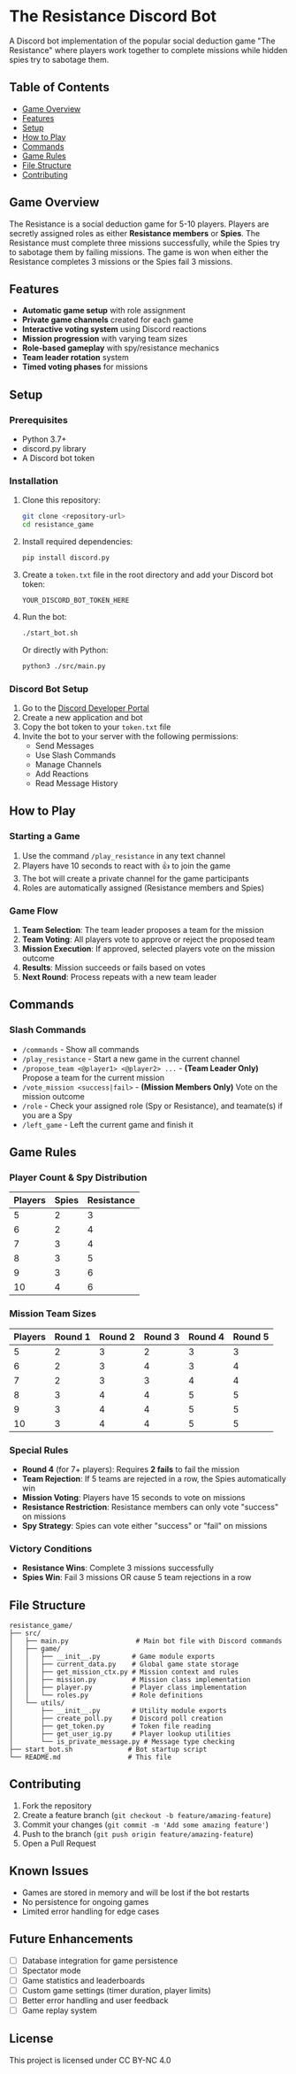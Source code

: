 # The Resistance Discord Bot

A Discord bot implementation of the popular social deduction game "The Resistance" where players work together to complete missions while hidden spies try to sabotage them.

## Table of Contents

- [Game Overview](#game-overview)
- [Features](#features)
- [Setup](#setup)
- [How to Play](#how-to-play)
- [Commands](#commands)
- [Game Rules](#game-rules)
- [File Structure](#file-structure)
- [Contributing](#contributing)

## Game Overview

The Resistance is a social deduction game for 5-10 players. Players are secretly assigned roles as either **Resistance members** or **Spies**. The Resistance must complete three missions successfully, while the Spies try to sabotage them by failing missions. The game is won when either the Resistance completes 3 missions or the Spies fail 3 missions.

## Features

- **Automatic game setup** with role assignment
- **Private game channels** created for each game
- **Interactive voting system** using Discord reactions
- **Mission progression** with varying team sizes
- **Role-based gameplay** with spy/resistance mechanics
- **Team leader rotation** system
- **Timed voting phases** for missions

## Setup

### Prerequisites

- Python 3.7+
- discord.py library
- A Discord bot token

### Installation

1. Clone this repository:
   ```bash
   git clone <repository-url>
   cd resistance_game
   ```

2. Install required dependencies:
   ```bash
   pip install discord.py
   ```

3. Create a `token.txt` file in the root directory and add your Discord bot token:
   ```
   YOUR_DISCORD_BOT_TOKEN_HERE
   ```

4. Run the bot:
   ```bash
   ./start_bot.sh
   ```
   Or directly with Python:
   ```bash
   python3 ./src/main.py
   ```

### Discord Bot Setup

1. Go to the [Discord Developer Portal](https://discord.com/developers/applications)
2. Create a new application and bot
3. Copy the bot token to your `token.txt` file
4. Invite the bot to your server with the following permissions:
   - Send Messages
   - Use Slash Commands
   - Manage Channels
   - Add Reactions
   - Read Message History

## How to Play

### Starting a Game

1. Use the command `/play_resistance` in any text channel
2. Players have 10 seconds to react with 👍 to join the game
3. The bot will create a private channel for the game participants
4. Roles are automatically assigned (Resistance members and Spies)

### Game Flow

1. **Team Selection**: The team leader proposes a team for the mission
2. **Team Voting**: All players vote to approve or reject the proposed team
3. **Mission Execution**: If approved, selected players vote on the mission outcome
4. **Results**: Mission succeeds or fails based on votes
5. **Next Round**: Process repeats with a new team leader

## Commands

### Slash Commands
- `/commands` - Show all commands
- `/play_resistance` - Start a new game in the current channel
- `/propose_team <@player1> <@player2> ...` - **(Team Leader Only)** Propose a team for the current mission
- `/vote_mission <success|fail>` - **(Mission Members Only)** Vote on the mission outcome
- `/role` - Check your assigned role (Spy or Resistance), and teamate(s) if you are a Spy
- `/left_game` - Left the current game and finish it

## Game Rules

### Player Count & Spy Distribution

| Players | Spies | Resistance |
|---------|-------|------------|
| 5       | 2     | 3          |
| 6       | 2     | 4          |
| 7       | 3     | 4          |
| 8       | 3     | 5          |
| 9       | 3     | 6          |
| 10      | 4     | 6          |

### Mission Team Sizes

| Players | Round 1 | Round 2 | Round 3 | Round 4 | Round 5 |
|---------|---------|---------|---------|---------|---------|
| 5       | 2       | 3       | 2       | 3       | 3       |
| 6       | 2       | 3       | 4       | 3       | 4       |
| 7       | 2       | 3       | 3       | 4       | 4       |
| 8       | 3       | 4       | 4       | 5       | 5       |
| 9       | 3       | 4       | 4       | 5       | 5       |
| 10      | 3       | 4       | 4       | 5       | 5       |

### Special Rules

- **Round 4** (for 7+ players): Requires **2 fails** to fail the mission
- **Team Rejection**: If 5 teams are rejected in a row, the Spies automatically win
- **Mission Voting**: Players have 15 seconds to vote on missions
- **Resistance Restriction**: Resistance members can only vote "success" on missions
- **Spy Strategy**: Spies can vote either "success" or "fail" on missions

### Victory Conditions

- **Resistance Wins**: Complete 3 missions successfully
- **Spies Win**: Fail 3 missions OR cause 5 team rejections in a row

## File Structure

```
resistance_game/
├── src/
│   ├── main.py                 # Main bot file with Discord commands
│   ├── game/
│   │   ├── __init__.py        # Game module exports
│   │   ├── current_data.py    # Global game state storage
│   │   ├── get_mission_ctx.py # Mission context and rules
│   │   ├── mission.py         # Mission class implementation
│   │   ├── player.py          # Player class implementation
│   │   └── roles.py           # Role definitions
│   └── utils/
│       ├── __init__.py        # Utility module exports
│       ├── create_poll.py     # Discord poll creation
│       ├── get_token.py       # Token file reading
│       ├── get_user_ig.py     # Player lookup utilities
│       └── is_private_message.py # Message type checking
├── start_bot.sh              # Bot startup script
└── README.md                 # This file
```

## Contributing

1. Fork the repository
2. Create a feature branch (`git checkout -b feature/amazing-feature`)
3. Commit your changes (`git commit -m 'Add some amazing feature'`)
4. Push to the branch (`git push origin feature/amazing-feature`)
5. Open a Pull Request

## Known Issues

- Games are stored in memory and will be lost if the bot restarts
- No persistence for ongoing games
- Limited error handling for edge cases

## Future Enhancements

- [ ] Database integration for game persistence
- [ ] Spectator mode
- [ ] Game statistics and leaderboards
- [ ] Custom game settings (timer duration, player limits)
- [ ] Better error handling and user feedback
- [ ] Game replay system

## License

This project is licensed under CC BY-NC 4.0
